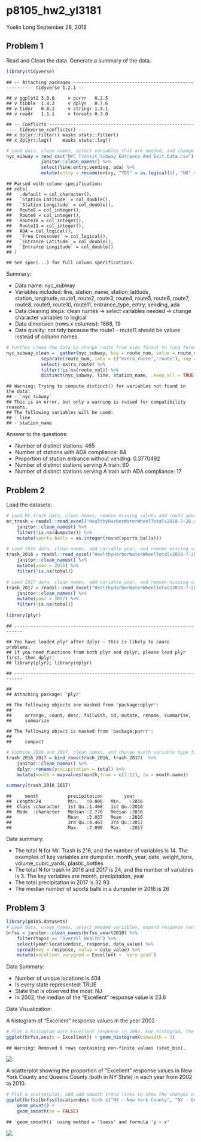 p8105\_hw2\_yl3181
================
Yuelin Long
September 28, 2018

Problem 1
---------

Read and Clean the data. Generate a summary of the data.

``` r
library(tidyverse)
```

    ## -- Attaching packages ------------------------------------------------------- tidyverse 1.2.1 --

    ## v ggplot2 3.0.0     v purrr   0.2.5
    ## v tibble  1.4.2     v dplyr   0.7.6
    ## v tidyr   0.8.1     v stringr 1.3.1
    ## v readr   1.1.1     v forcats 0.3.0

    ## -- Conflicts ---------------------------------------------------------- tidyverse_conflicts() --
    ## x dplyr::filter() masks stats::filter()
    ## x dplyr::lag()    masks stats::lag()

``` r
# Load data, clean names, select variables that are needed, and change variables type
nyc_subway = read_csv("NYC_Transit_Subway_Entrance_And_Exit_Data.csv") %>%
             janitor::clean_names() %>%
             select(line:entry,vending, ada) %>% 
             mutate(entry = recode(entry, "YES" = as.logical(1), "NO" = as.logical(0)))
```

    ## Parsed with column specification:
    ## cols(
    ##   .default = col_character(),
    ##   `Station Latitude` = col_double(),
    ##   `Station Longitude` = col_double(),
    ##   Route8 = col_integer(),
    ##   Route9 = col_integer(),
    ##   Route10 = col_integer(),
    ##   Route11 = col_integer(),
    ##   ADA = col_logical(),
    ##   `Free Crossover` = col_logical(),
    ##   `Entrance Latitude` = col_double(),
    ##   `Entrance Longitude` = col_double()
    ## )

    ## See spec(...) for full column specifications.

Summary:

-   Data name: nyc\_subway
-   Variables included: line, station\_name, station\_latitude, station\_longitude, route1, route2, route3, route4, route5, route6, route7, route8, route9, route10, route11, entrance\_type, entry, vending, ada
-   Data cleaning steps: clean names -&gt; select variables needed -&gt; change character variables to logical
-   Data dimension (rows x columns): 1868, 19
-   Data quality: not tidy because the route1 - route11 should be values instead of column names

``` r
# Further clean the data by change route from wide format to long format, clean the route variables, remove missing values and duplicates
nyc_subway_clean =  gather(nyc_subway, key = route_num, value = route_val, starts_with("route")) %>%
             separate(route_num, into = c("extra_route","route"), sep = 5) %>%
             select(-extra_route) %>%
             filter(!is.na(route_val)) %>%
             distinct(nyc_subway, line, station_name, .keep_all = TRUE)
```

    ## Warning: Trying to compute distinct() for variables not found in the data:
    ## - `nyc_subway`
    ## This is an error, but only a warning is raised for compatibility reasons.
    ## The following variables will be used:
    ## - line
    ## - station_name

Answer to the questions:

-   Number of distinct stations: 465
-   Number of stations with ADA compliance: 84
-   Proportion of station entrance without vending: 0.3770492
-   Number of distinct stations serving A train: 60
-   Number of distinct stations serving A train with ADA compliance: 17

Problem 2
---------

Load the datasets:

``` r
# Load Mr.trash data, clean names, remove missing values and round sports_ball to integer and change its type to integer
mr_trash = readxl::read_excel("HealthyHarborWaterWheelTotals2018-7-28.xlsx", sheet = "Mr. Trash Wheel", range = "A2:N258") %>%
    janitor::clean_names() %>%
    filter(!is.na(dumpster)) %>%
    mutate(sports_balls = as.integer(round(sports_balls)))

# Load 2016 data, clean names, add variable year, and remove missing values 
trash_2016 = readxl::read_excel("HealthyHarborWaterWheelTotals2018-7-28.xlsx", sheet = "2016 Precipitation", range = "A2:B14") %>%
    janitor::clean_names() %>%
    mutate(year = 2016) %>%
    filter(!is.na(total))

# Load 2017 data, clean names, add variable year, and remove missing values 
trash_2017 = readxl::read_excel("HealthyHarborWaterWheelTotals2018-7-28.xlsx", sheet = "2017 Precipitation", range = "A2:B14") %>%
    janitor::clean_names() %>%
    mutate(year = 2017) %>%
    filter(!is.na(total))

library(plyr)
```

    ## -------------------------------------------------------------------------

    ## You have loaded plyr after dplyr - this is likely to cause problems.
    ## If you need functions from both plyr and dplyr, please load plyr first, then dplyr:
    ## library(plyr); library(dplyr)

    ## -------------------------------------------------------------------------

    ## 
    ## Attaching package: 'plyr'

    ## The following objects are masked from 'package:dplyr':
    ## 
    ##     arrange, count, desc, failwith, id, mutate, rename, summarise,
    ##     summarize

    ## The following object is masked from 'package:purrr':
    ## 
    ##     compact

``` r
# Combine 2016 and 2017, clean names, and change month variable type to character
trash_2016_2017 = bind_rows(trash_2016, trash_2017)  %>%
    janitor::clean_names() %>%
    dplyr::rename(precipitation = total) %>%
    mutate(month = mapvalues(month,from = c(1:12), to = month.name))

summary(trash_2016_2017)
```

    ##     month           precipitation        year     
    ##  Length:24          Min.   :0.000   Min.   :2016  
    ##  Class :character   1st Qu.:1.468   1st Qu.:2016  
    ##  Mode  :character   Median :2.770   Median :2016  
    ##                     Mean   :3.037   Mean   :2016  
    ##                     3rd Qu.:4.463   3rd Qu.:2017  
    ##                     Max.   :7.090   Max.   :2017

Data summary:

-   The total N for Mr. Trash is 216, and the number of variables is 14. The examples of key variables are dumpster, month, year, date, weight\_tons, volume\_cubic\_yards, plastic\_bottles
-   The total N for trash in 2016 and 2017 is 24, and the number of variables is 3. The key variables are month, precipitation, year
-   The total precipitation in 2017 is 32.93
-   The median number of sports balls in a dumpster in 2016 is 26

Problem 3
---------

``` r
library(p8105.datasets)
# Load data, clean names, select needed variables, expand response variables, and create a new variables to combine Excellent and very good.
brfss = janitor::clean_names(brfss_smart2010) %>%
    filter(topic == "Overall Health") %>%
    select(year:locationdesc, response, data_value) %>%
    spread(key = response, value = data_value) %>%
    mutate(excellent_verygood = Excellent + `Very good`) 
```

Data Summary:

-   Number of unique locations is 404
-   Is every state represented: TRUE
-   State that is observed the most: NJ
-   In 2002, the median of the “Excellent” response value is 23.6

Data Visualization:

A histogram of “Excellent” response values in the year 2002

``` r
# Plot a histogram with Excellent response in 2002. For histogram, the bins are recommended to be 5~12, so choose binwidth = 3 to have less bins.
ggplot(brfss,aes(x = Excellent)) + geom_histogram(binwidth = 3)
```

    ## Warning: Removed 6 rows containing non-finite values (stat_bin).

![](p8105_hw2_yl3181_files/figure-markdown_github/unnamed-chunk-5-1.png)

A scatterplot showing the proportion of “Excellent” response values in New York County and Queens County (both in NY State) in each year from 2002 to 2010.

``` r
# Plot a scatterplot, add add smooth trend lines to show the changes of Excellent response with time in New York and Queens 
ggplot(brfss[brfss$locationdesc %in% c("NY - New York County", "NY - Queens County"),],aes(x = year, y = Excellent, color = locationdesc)) + 
    geom_point() +
    geom_smooth(se = FALSE) 
```

    ## `geom_smooth()` using method = 'loess' and formula 'y ~ x'

![](p8105_hw2_yl3181_files/figure-markdown_github/unnamed-chunk-6-1.png)
